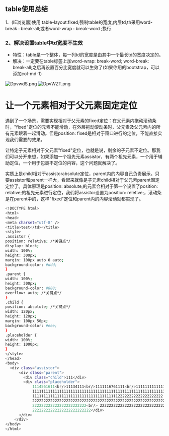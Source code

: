 ## table使用总结

1、(IE浏览器)使用 table-layout:fixed;强制table的宽度,内层td,th采用word-break : break-all;或者word-wrap : break-word ;换行

### 2、解决设置table中td宽度不生效

  - 特性：table是一个整体，每一列td的宽度是由其中一个最长td的宽度决定的。
  - 解决：一定要在table标签上加word-wrap: break-word; word-break: break-all;之后再设置百分比宽度就可以生效了(如果你用的bootstrap，可以添加col-md-1)

![DpvwdS.png](https://s3.ax1x.com/2020/11/13/DpvwdS.png)
![DpvWZT.png](https://s3.ax1x.com/2020/11/13/DpvWZT.png)

  # 让一个元素相对于父元素固定定位

  遇到了一个场景，需要实现相对于父元素的fixed定位：在父元素内拖动滚动条时，"fixed"定位的元素不能滑动，在外层拖动滚动条时，父元素及父元素内的所有元素跟着一起滑动。但是position: fixed是相对于窗口进行的定位，不能直接实现我们需要的效果。


  让特定子元素相对于父元素"fixed"定位，也就是说，剩余的子元素不定位。那我们可以分开来想，如果添加一个祖先元素assistor，有两个祖先元素，一个用于辅助定位，一个用于包裹不定位的内容，这个问题就解决了。

  实质上是child相对于assistorabsolute定位，parent内的内容自己负责展示。只要assistor和parent一样大，看起来就像是子元素child相对于父元素parent固定定位了。具体原理是position: absolute;的元素会相对于第一个设置了position: relative;的祖先元素进行定位，我们将assistor设置为position: reletive;，滚动条是在parent中的，这样"fixed"定位和parent内的内容滚动就都实现了。


  ```sh
<!DOCTYPE html>
<html>
<head>
<meta charset="utf-8" />
<title>test</td></title>
<style>
.assistor {
  position: relative; /*关键点*/
  display: block;
  width: 100%;
  height: 300px;
  margin: 100px auto 0 auto;
  background-color: #ddd;
}
.parent {
  width: 100%;
  height: 300px;
  background-color: #888;
  overflow: auto; /*关键点*/
}
.child {
  position: absolute; /*关键点*/
  width: 120px;
  height: 120px;
  margin: 100px 50px;
  background-color: #eee;
}
.placeholder {
  width: 100%;
  height: 1000px;
}
</style>
</head>
<body>
	<div class="assistor">
		<div class="parent">
		  <div class="child">111</div>
		  <div class="placeholder">
			  1114561611<br/>11134111<br/>1111116761111<br/>1111111111111111111111
			  11111111111111111111111111111111111111111111111111111111111
			  1111111111111111111111111111111111111122222222222222222222
			  22222222222222222222222222222222222222222222222222222222222
			  222222222222222222222222<br/> 2222222222222222222222222222222
			  22222222222222222222222222</div>
		</div>
	  </div>
</body>
</html>
  ```
